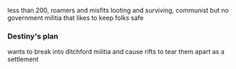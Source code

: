 less than 200, roamers and misfits
looting and surviving, communist but no government
militia that likes to keep folks safe

### Destiny's plan
wants to break into ditchford militia and cause rifts to tear them apart as a settlement